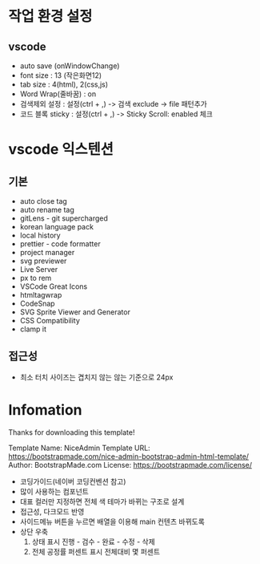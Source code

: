 # 작업 환경 설정

## vscode

- auto save (onWindowChange)
- font size : 13 (작은화면12)
- tab size : 4(html), 2(css,js)
- Word Wrap(줄바꿈) : on
- 검색제외 설정 : 설정(ctrl + ,) -> 검색 exclude -> file 패턴추가
- 코드 블록 sticky : 설정(ctrl + ,) -> Sticky Scroll: enabled 체크

# vscode 익스텐션

## 기본

- auto close tag
- auto rename tag
- gitLens - git supercharged
- korean language pack
- local history
- prettier - code formatter
- project manager
- svg previewer
- Live Server
- px to rem
- VSCode Great Icons
- htmltagwrap
- CodeSnap
- SVG Sprite Viewer and Generator
- CSS Compatibility
- clamp it

## 접근성

- 최소 터치 사이즈는 겹치지 않는 않는 기준으로 24px

# Infomation

Thanks for downloading this template!

Template Name: NiceAdmin
Template URL: https://bootstrapmade.com/nice-admin-bootstrap-admin-html-template/
Author: BootstrapMade.com
License: https://bootstrapmade.com/license/

- 코딩가이드(네이버 코딩컨벤션 참고)
- 많이 사용하는 컴포넌트
- 대표 컬러만 지정하면 전체 색 테마가 바뀌는 구조로 설계
- 접근성, 다크모드 반영
- 사이드메뉴 버튼을 누르면 배열을 이용해 main 컨텐츠 바뀌도록
- 상단 우축
  1. 상태 표시 진행 - 검수 - 완료 - 수정 - 삭제
  2. 전체 공정률 퍼센트 표시 전체대비 몇 퍼센트

